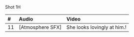 Shot 1H

| # | Audio | Video |
|:---|:---|:---|
| 11 | [Atmosphere SFX] | She looks lovingly at him.! |
